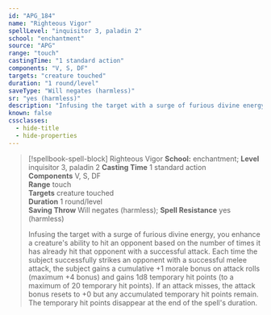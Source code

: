 ```yaml
---
id: "APG_184"
name: "Righteous Vigor"
spellLevel: "inquisitor 3, paladin 2"
school: "enchantment"
source: "APG"
range: "touch"
castingTime: "1 standard action"
components: "V, S, DF"
targets: "creature touched"
duration: "1 round/level"
saveType: "Will negates (harmless)"
sr: "yes (harmless)"
description: "Infusing the target with a surge of furious divine energy, you enhance a creature's ability to hit an opponent based on the number of times it has already hit that opponent with a successful attack. Each time the subject successfully strikes an opponent with a successful melee attack, the subject gains a cumulative +1 morale bonus on attack rolls (maximum +4 bonus) and gains 1d8 temporary hit points (to a maximum of 20 temporary hit points). If an attack misses, the attack bonus resets to +0 but any accumulated temporary hit points remain. The temporary hit points disappear at the end of the spell's duration."
known: false
cssclasses:
  - hide-title
  - hide-properties
---
```


> [!spellbook-spell-block] Righteous Vigor
> **School:** enchantment; **Level** inquisitor 3, paladin 2
> **Casting Time** 1 standard action  
> **Components** V, S, DF  
> **Range** touch  
> **Targets** creature touched  
> **Duration** 1 round/level  
> **Saving Throw** Will negates (harmless); **Spell Resistance** yes (harmless)
> 
> Infusing the target with a surge of furious divine energy, you enhance a creature's ability to hit an opponent based on the number of times it has already hit that opponent with a successful attack. Each time the subject successfully strikes an opponent with a successful melee attack, the subject gains a cumulative +1 morale bonus on attack rolls (maximum +4 bonus) and gains 1d8 temporary hit points (to a maximum of 20 temporary hit points). If an attack misses, the attack bonus resets to +0 but any accumulated temporary hit points remain. The temporary hit points disappear at the end of the spell's duration.